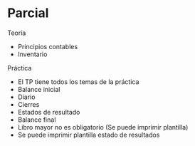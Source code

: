 # Parcial

Teoría

- Principios contables
- Inventario

Práctica

- El TP tiene todos los temas de la práctica
- Balance inicial
- Diario
- Cierres
- Estados de resultado
- Balance final
- Libro mayor no es obligatorio (Se puede imprimir plantilla)
- Se puede imprimir plantilla estado de resultados